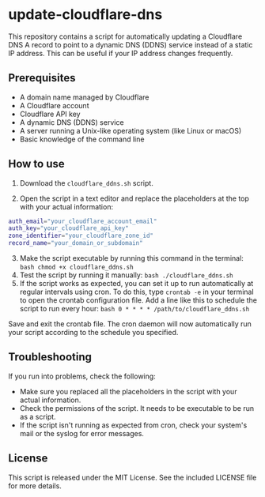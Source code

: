 # update-cloudflare-dns

This repository contains a script for automatically updating a Cloudflare DNS A record to point to a dynamic DNS (DDNS) service instead of a static IP address. This can be useful if your IP address changes frequently.

## Prerequisites

- A domain name managed by Cloudflare
- A Cloudflare account
- Cloudflare API key
- A dynamic DNS (DDNS) service
- A server running a Unix-like operating system (like Linux or macOS)
- Basic knowledge of the command line

## How to use

1. Download the `cloudflare_ddns.sh` script.

2. Open the script in a text editor and replace the placeholders at the top with your actual information:
```bash 
auth_email="your_cloudflare_account_email"
auth_key="your_cloudflare_api_key"
zone_identifier="your_cloudflare_zone_id"
record_name="your_domain_or_subdomain"
```

3. Make the script executable by running this command in the terminal: 
```bash chmod +x cloudflare_ddns.sh```
5. Test the script by running it manually:
```bash ./cloudflare_ddns.sh```
7. If the script works as expected, you can set it up to run automatically at regular intervals using cron. To do this, type `crontab -e` in your terminal to open the crontab configuration file. Add a line like this to schedule the script to run every hour:
```bash 0 * * * * /path/to/cloudflare_ddns.sh```


Save and exit the crontab file. The cron daemon will now automatically run your script according to the schedule you specified.

## Troubleshooting

If you run into problems, check the following:

- Make sure you replaced all the placeholders in the script with your actual information.
- Check the permissions of the script. It needs to be executable to be run as a script.
- If the script isn't running as expected from cron, check your system's mail or the syslog for error messages.

## License

This script is released under the MIT License. See the included LICENSE file for more details.



